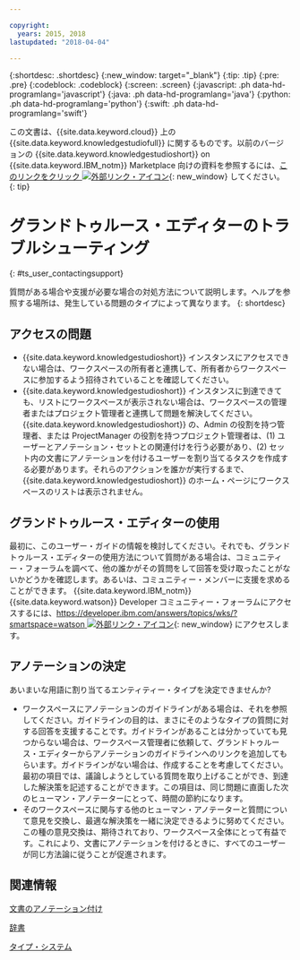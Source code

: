 ```yaml
---

copyright:
  years: 2015, 2018
lastupdated: "2018-04-04"

---
```


{:shortdesc: .shortdesc}
{:new_window: target="_blank"}
{:tip: .tip}
{:pre: .pre}
{:codeblock: .codeblock}
{:screen: .screen}
{:javascript: .ph data-hd-programlang='javascript'}
{:java: .ph data-hd-programlang='java'}
{:python: .ph data-hd-programlang='python'}
{:swift: .ph data-hd-programlang='swift'}

この文書は、{{site.data.keyword.cloud}} 上の {{site.data.keyword.knowledgestudiofull}} に関するものです。以前のバージョンの {{site.data.keyword.knowledgestudioshort}} on {{site.data.keyword.IBM_notm}} Marketplace 向けの資料を参照するには、[このリンクをクリック ![外部リンク・アイコン](../../icons/launch-glyph.svg "外部リンク・アイコン")](https://console.bluemix.net/docs/services/knowledge-studio/user-guide-help.html){: new_window} してください。
{: tip}

# グランドトゥルース・エディターのトラブルシューティング
{: #ts_user_contactingsupport}

質問がある場合や支援が必要な場合の対処方法について説明します。ヘルプを参照する場所は、発生している問題のタイプによって異なります。
{: shortdesc}

## アクセスの問題

- {{site.data.keyword.knowledgestudioshort}} インスタンスにアクセスできない場合は、ワークスペースの所有者と連携して、所有者からワークスペースに参加するよう招待されていることを確認してください。
- {{site.data.keyword.knowledgestudioshort}} インスタンスに到達できても、リストにワークスペースが表示されない場合は、ワークスペースの管理者またはプロジェクト管理者と連携して問題を解決してください。{{site.data.keyword.knowledgestudioshort}} の、Admin の役割を持つ管理者、または ProjectManager の役割を持つプロジェクト管理者は、(1) ユーザーとアノテーション・セットとの関連付けを行う必要があり、(2) セット内の文書にアノテーションを付けるユーザーを割り当てるタスクを作成する必要があります。それらのアクションを誰かが実行するまで、{{site.data.keyword.knowledgestudioshort}} のホーム・ページにワークスペースのリストは表示されません。

## グランドトゥルース・エディターの使用

最初に、このユーザー・ガイドの情報を検討してください。それでも、グランドトゥルース・エディターの使用方法について質問がある場合は、コミュニティー・フォーラムを調べて、他の誰かがその質問をして回答を受け取ったことがないかどうかを確認します。あるいは、コミュニティー・メンバーに支援を求めることができます。 {{site.data.keyword.IBM_notm}} {{site.data.keyword.watson}} Developer コミュニティー・フォーラムにアクセスするには、[https://developer.ibm.com/answers/topics/wks/?smartspace=watson ![外部リンク・アイコン](../../icons/launch-glyph.svg "外部リンク・アイコン")](https://developer.ibm.com/answers/topics/wks/?smartspace=watson){: new_window} にアクセスします。

## アノテーションの決定

あいまいな用語に割り当てるエンティティー・タイプを決定できませんか?

- ワークスペースにアノテーションのガイドラインがある場合は、それを参照してください。ガイドラインの目的は、まさにそのようなタイプの質問に対する回答を支援することです。ガイドラインがあることは分かっていても見つからない場合は、ワークスペース管理者に依頼して、グランドトゥルース・エディターからアノテーションのガイドラインへのリンクを追加してもらいます。ガイドラインがない場合は、作成することを考慮してください。最初の項目では、議論しようとしている質問を取り上げることができ、到達した解決策を記述することができます。この項目は、同じ問題に直面した次のヒューマン・アノテーターにとって、時間の節約になります。
- そのワークスペースに関与する他のヒューマン・アノテーターと質問について意見を交換し、最適な解決策を一緒に決定できるように努めてください。この種の意見交換は、期待されており、ワークスペース全体にとって有益です。これにより、文書にアノテーションを付けるときに、すべてのユーザーが同じ方法論に従うことが促進されます。

## 関連情報

[文書のアノテーション付け](/docs/services/watson-knowledge-studio/user-guide.html)

[辞書](/docs/services/watson-knowledge-studio/dictionaries.html)

[タイプ・システム](/docs/services/watson-knowledge-studio/typesystem.html)
